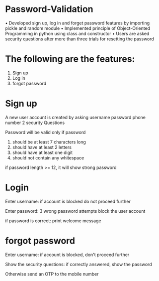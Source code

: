 # Password-Validation

•	Developed sign up, log in and forget password features by importing pickle and random module
•	Implemented principle of Object-Oriented Programming in python using class and constructor
•	Users are asked security questions after more than three trials for resetting the password


# The following are the features:
1. Sign up
2. Log in
3. forgot password

# Sign up
A new user account is created by asking
username
password
phone number
2 security Questions

Password will be valid only if password
1. should be at least 7 characters long
2. should have at least 2 letters
3. should have at least one digit
4. should not contain any whitespace

if password length >= 12, it will show strong password

# Login
Enter username:
if account is blocked do not proceed further

Enter password:
3 wrong password attempts
block the user account

if password is correct:
print welcome message

# forgot password
Enter username:
if account is blocked, don't proceed further

Show the security questions:
if correctly answered, show the password

Otherwise send an OTP to the mobile number





